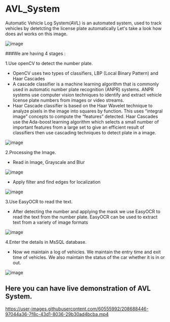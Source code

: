 # AVL_System
Automatic Vehicle Log System(AVL) is an automated system, used to track vehicles by detetcting the license plate automatically
Let's take a look how does avl works on this image.

![image](https://user-images.githubusercontent.com/60555992/208691000-46cee17d-2ab1-44c5-adc3-e5aed14f8819.png)


###We are having 4 stages :

1.Use openCV to detect the number plate.
 - OpenCV uses two types of classifiers, LBP (Local Binary Pattern) and Haar Cascades
 - A cascade classifier is a machine learning algorithm that is commonly used in automatic number plate recognition (ANPR) systems. ANPR systems use computer vision        techniques to identify and extract vehicle license plate numbers from images or video streams.
 - Haar Cascade classifier is based on the Haar Wavelet technique to analyze pixels in the image into squares by function. This uses “integral image” concepts to   compute    the “features” detected. Haar Cascades use the Ada-boost learning algorithm which selects a small number of important features from a large set to give an efficient      result of classifiers then use cascading techniques to detect plate in a image.

![image](https://user-images.githubusercontent.com/60555992/208689576-e8267290-eb4a-4075-a68e-925e524d0f59.png)


2.Processing the Image.
 - Read in Image, Grayscale and Blur

![image](https://user-images.githubusercontent.com/60555992/208690212-d895b544-ce00-4d68-9cd3-8f96ac9829c9.png)


 - Apply filter and find edges for localization

![image](https://user-images.githubusercontent.com/60555992/208690128-437ffc15-9f4b-4c91-b29e-7a78b78441fd.png)


3.Use EasyOCR to read the text.
 - After detecting the number and applying the mask we use EasyOCR to read the text from the number plate. EasyOCR can be used to extract text from a variety of image      formats 

![image](https://user-images.githubusercontent.com/60555992/208690487-1a5cae01-7971-4da5-9774-73466e4cb13c.png)


4.Enter the details in MsSQL database.
 - Now we maintain a log of vehicles. We maintain the entry time and exit time of vehicles. We also maintain the status of the car whether it is in or out.

![image](https://user-images.githubusercontent.com/60555992/208690552-6ed2b4f2-1973-4a26-a2ca-8b2295c5b55f.png)


## Here you can have live demonstration of AVL System.
https://user-images.githubusercontent.com/60555992/208688446-97044a36-7f8c-43d1-8036-29b30ad4bcba.mp4
